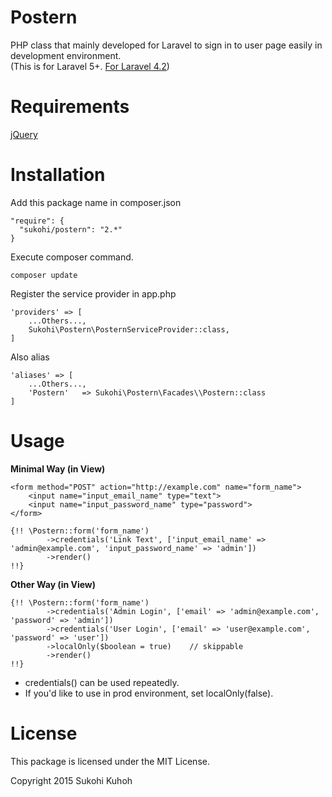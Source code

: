 Postern
=====

PHP class that mainly developed for Laravel to sign in to user page easily in development environment.  
(This is for Laravel 5+. [For Laravel 4.2](https://github.com/SUKOHI/Postern/tree/1.0))

Requirements
====

[jQuery](https://github.com/jquery/jquery)


Installation
====

Add this package name in composer.json

    "require": {
      "sukohi/postern": "2.*"
    }

Execute composer command.

    composer update

Register the service provider in app.php

    'providers' => [
        ...Others...,  
        Sukohi\Postern\PosternServiceProvider::class,
    ]

Also alias

    'aliases' => [
        ...Others...,  
        'Postern'   => Sukohi\Postern\Facades\\Postern::class
    ]

Usage
====

**Minimal Way  (in View)**

    <form method="POST" action="http://example.com" name="form_name">
        <input name="input_email_name" type="text">
        <input name="input_password_name" type="password">
    </form>

	{!! \Postern::form('form_name')
            ->credentials('Link Text', ['input_email_name' => 'admin@example.com', 'input_password_name' => 'admin'])
            ->render()
    !!}
    
**Other Way  (in View)**

	{!! \Postern::form('form_name')
            ->credentials('Admin Login', ['email' => 'admin@example.com', 'password' => 'admin'])
            ->credentials('User Login', ['email' => 'user@example.com', 'password' => 'user'])
            ->localOnly($boolean = true)    // skippable
            ->render()
    !!}
    
* credentials() can be used repeatedly.
* If you'd like to use in prod environment, set localOnly(false).

License
====

This package is licensed under the MIT License.

Copyright 2015 Sukohi Kuhoh